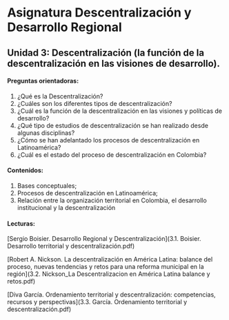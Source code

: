 # Asignatura Descentralización y Desarrollo Regional

## Unidad 3:  Descentralización (la función de la descentralización en las visiones de desarrollo). 

#### Preguntas orientadoras:

1. ¿Qué es la Descentralización? 
2. ¿Cuáles son los diferentes tipos de descentralización? 
3. ¿Cuál es la función de la descentralización en las visiones y políticas de desarrollo? 
4. ¿Qué tipo de estudios de descentralización se han realizado desde algunas disciplinas? 
5. ¿Cómo se han adelantado los procesos de descentralización en Latinoamérica? 
6. ¿Cuál es el estado del proceso de descentralización en Colombia?

#### Contenidos:

1.  Bases conceptuales; 
2.  Procesos de descentralización en Latinoamérica; 
3.  Relación entre la organización territorial en Colombia, el desarrollo institucional y la descentralización

#### Lecturas: 

[Sergio Boisier. Desarrollo Regional y Descentralización](3.1. Boisier. Desarrollo territorial y descentralización.pdf)

[Robert A. Nickson. La descentralización en América Latina: balance del proceso, nuevas tendencias y retos para una reforma municipal en la región](3.2. Nickson_La Descentralizacion en América Latina balance y retos.pdf)

[Diva García. Ordenamiento territorial y descentralización: competencias, recursos y perspectivas](3.3. García. Ordenamiento territorial y descentralización.pdf) 





















